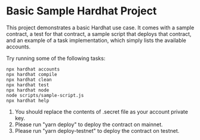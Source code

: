 # Basic Sample Hardhat Project

This project demonstrates a basic Hardhat use case. It comes with a sample contract, a test for that contract, a sample script that deploys that contract, and an example of a task implementation, which simply lists the available accounts.

Try running some of the following tasks:

```shell
npx hardhat accounts
npx hardhat compile
npx hardhat clean
npx hardhat test
npx hardhat node
node scripts/sample-script.js
npx hardhat help
```

1. You should replace the contents of .secret file as your account private key.
2. Please run "yarn deploy" to deploy the contract on mainnet.
3. Please run "yarn deploy-testnet" to deploy the contract on testnet.